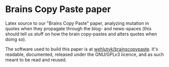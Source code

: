 # Brains Copy Paste paper

Latex source to our "Brains Copy Paste" paper, analyzing mutation in quotes when they propagate through the blog- and news-spaces (this should tell us stuff on how the brain copy-pastes and alters quotes when doing so).

The software used to build this paper is at [wehlutyk/brainscopypaste](https://github.com/wehlutyk/brainscopypaste). It's readable, documented, released under the GNU/GPLv3 licence, and as such meant to be read and reused.
